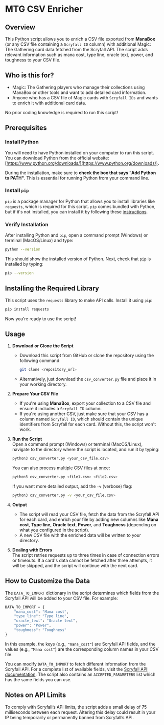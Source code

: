 # MTG CSV Enricher

## Overview

This Python script allows you to enrich a CSV file exported from **ManaBox** (or any CSV file containing a `Scryfall ID` column) with additional Magic: The Gathering card data fetched from the Scryfall API. The script adds relevant information such as mana cost, type line, oracle text, power, and toughness to your CSV file.

## Who is this for?

- Magic: The Gathering players who manage their collections using ManaBox or other tools and want to add detailed card information.
- Anyone who has a CSV file of Magic cards with `Scryfall IDs` and wants to enrich it with additional card data.
  
No prior coding knowledge is required to run this script!

## Prerequisites

### Install Python

You will need to have Python installed on your computer to run this script. You can download Python from the official website: [https://www.python.org/downloads/](https://www.python.org/downloads/).

During the installation, make sure to **check the box that says "Add Python to PATH"**. This is essential for running Python from your command line.

### Install `pip`

`pip` is a package manager for Python that allows you to install libraries like `requests`, which is required for this script. `pip` comes bundled with Python, but if it's not installed, you can install it by following these [instructions](https://pip.pypa.io/en/stable/installation/).

### Verify Installation

After installing Python and `pip`, open a command prompt (Windows) or terminal (MacOS/Linux) and type:

```bash
python --version
```

This should show the installed version of Python. Next, check that `pip` is installed by typing:

```bash
pip --version
```

## Installing the Required Library

This script uses the `requests` library to make API calls. Install it using `pip`:

```bash
pip install requests
```

Now you're ready to use the script!

## Usage

1. **Download or Clone the Script**  
   - Download this script from GitHub or clone the repository using the following command:
     ```bash
     git clone <repository_url>
     ```
   - Alternatively, just download the `csv_converter.py` file and place it in your working directory.

2. **Prepare Your CSV File**  
   - If you're using **ManaBox**, export your collection to a CSV file and ensure it includes a `Scryfall ID` column.
   - If you're using another CSV, just make sure that your CSV has a column named `Scryfall ID`, which should contain the unique identifiers from Scryfall for each card. Without this, the script won't work.

3. **Run the Script**  
   Open a command prompt (Windows) or terminal (MacOS/Linux), navigate to the directory where the script is located, and run it by typing:

   ```bash
   python3 csv_converter.py <your_csv_file.csv>
   ```

   You can also process multiple CSV files at once:

   ```bash
   python3 csv_converter.py <file1.csv> <file2.csv>
   ```

   If you want more detailed output, add the `-v` (verbose) flag:

   ```bash
   python3 csv_converter.py -v <your_csv_file.csv>
   ```

4. **Output**  
   - The script will read your CSV file, fetch the data from the Scryfall API for each card, and enrich your file by adding new columns like **Mana cost**, **Type line**, **Oracle text**, **Power**, and **Toughness** (depending on what you configured in the script).
   - A new CSV file with the enriched data will be written to your directory.

5. **Dealing with Errors**  
   The script retries requests up to three times in case of connection errors or timeouts. If a card's data cannot be fetched after three attempts, it will be skipped, and the script will continue with the next card.

## How to Customize the Data

The `DATA_TO_IMPORT` dictionary in the script determines which fields from the Scryfall API will be added to your CSV file. For example:

```python
DATA_TO_IMPORT = {
    "mana_cost": "Mana cost", 
    "type_line": "Type line", 
    "oracle_text": "Oracle text", 
    "power": "Power", 
    "toughness": "Toughness"
}
```

In this example, the keys (e.g., `"mana_cost"`) are Scryfall API fields, and the values (e.g., `"Mana cost"`) are the corresponding column names in your CSV file.

You can modify `DATA_TO_IMPORT` to fetch different information from the Scryfall API. For a complete list of available fields, visit the [Scryfall API documentation](https://scryfall.com/docs/api/cards/id). The script also contains an `ACCEPTED_PARAMETERS` list which has the same fields you can use.

## Notes on API Limits

To comply with Scryfall’s API limits, the script adds a small delay of 75 milliseconds between each request. Altering this delay could result in your IP being temporarily or permanently banned from Scryfall’s API.
